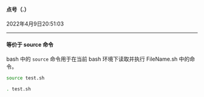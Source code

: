 #### 点号（.）

2022年4月9日20:51:03

---



#### 等价于 source 命令

bash 中的 `source` 命令用于在当前 bash 环境下读取并执行 FileName.sh 中的命令。

```bash
source test.sh

. test.sh
```